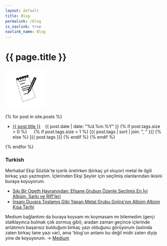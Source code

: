 ```yaml
---
layout: default
title: Blog
permalink: /blog
is_navlink: true
navlink_name: Blog
---
```


# {{ page.title }}

<img src="/assets/images/iconbl.png" class="title_image">

{% for post in site.posts %}
<ul>
<li> <a href="{{ post.url }}">{{ post.title }}</a> &ensp; {{ post.date | date: "%d.%m.%Y" }}
    {% if post.tags.size > 0 %}
        &emsp;
        <span class="post_tags">
            {% if post.tags.size > 1 %}
                [{{ post.tags | sort | join: ", " }}]
            {% else %}
                [{{ post.tags }}]
            {% endif %}
        </span>
    {% endif %}
</li>
</ul>
{% endfor %}

### Turkish

Merhaba! Ekşi Sözlük'te içerik üretirken (birkaç yıl oluyor) metal ile ilgili birkaç yazı yazmıştım. İçlerinden Ekşi Şeyler için seçilmiş olanlarından ikisini buraya koyuyorum.

- [Sıkı Bir Opeth Hayranından: Efsane Grubun Özenle Seçilmiş En İyi Albüm, Şarkı ve Riff'leri](https://seyler.eksisozluk.com/siki-bir-opeth-hayranindan-efsane-grubun-ozenle-secilmis-en-iyi-album-sarki-ve-riffleri)
- [İnsanı Duvara Toslamış Gibi Yapan Metal Grubu Gojira'nın Albüm Albüm Kısa Tarihi ](https://seyler.eksisozluk.com/insani-duvara-toslamis-gibi-yapan-metal-grubu-gojiranin-album-album-kisa-tarihi)

Medium bağlantımı da buraya koysam mı koymasam mı bilemedim (gerçi stalklayınca bulmak çok zormuş gibi); aradan zaman geçince içlerinde anlatımını başarısız bulduğum birkaç yazı olduğunu görüyorum (aslında zaten birkaç tane yazı var), ama 'blog'un anlamı bu değil midir zaten diyip yine de koyuyorum. &rarr; [Medium](https://medium.com/@cademirci)
